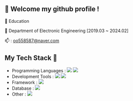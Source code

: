 <!--## Hi there 👋

<!--
**PradaRio/PradaRio** is a ✨ _special_ ✨ repository because its `README.md` (this file) appears on your GitHub profile.

Here are some ideas to get you started:

- 🔭 I’m currently working on ...
- 🌱 I’m currently learning ...
- 👯 I’m looking to collaborate on ...
- 🤔 I’m looking for help with ...
- 💬 Ask me about ...
- 📫 How to reach me: ...
- 😄 Pronouns: ...
- ⚡ Fun fact: ...
-->

##  :wave: Welcome my github profile !

🔭 Education

🌱 Department of Electronic Engineering [2019.03 ~ 2024.02]

📫 : oo558587@naver.com

## My Tech Stack 🧩

  - Programming Languages : ![](	https://img.shields.io/badge/Java-ED8B00?style=for-the-badge&logo=java&logoColor=white) ![](	https://img.shields.io/badge/JavaScript-FFDB58?style=for-the-badge&logo=javascript&logoColor=white)
  - Development Tools : ![](	https://img.shields.io/badge/IntelliJIDEA-7b68ee?style=for-the-badge&logo=IntelliJIDEA&logoColor=white) ![](	https://img.shields.io/badge/Android-3DDC84?style=for-the-badge&logo=Android&logoColor=white)
  - Framework : ![](	https://img.shields.io/badge/Vue-66cdaa?style=for-the-badge&logo=vue&logoColor=white)
  - Database : ![](	https://img.shields.io/badge/MySQL-4479A1?style=for-the-badge&logo=MySQL&logoColor=white)
  - Other :  ![](	https://img.shields.io/badge/Git-F05032?style=for-the-badge&logo=Git&logoColor=white)
<br>
 <!--![](	https://img.shields.io/badge/Kotlin-0095D5?&style=for-the-badge&logo=kotlin&logoColor=white)
